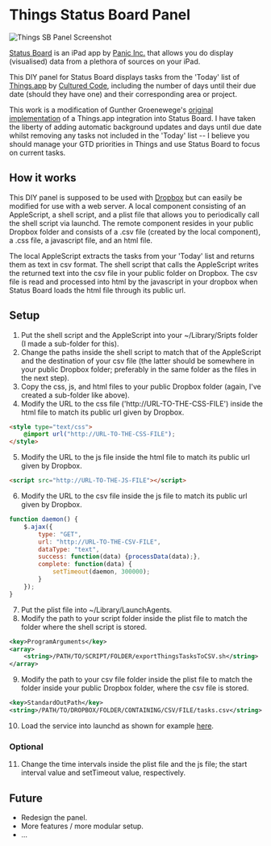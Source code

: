 # Things Status Board Panel

![Things SB Panel Screenshot](https://dl.dropboxusercontent.com/u/220991/things-status-board.png)

[Status Board](http://panic.com/statusboard/) is an iPad app by [Panic Inc.](http://panic.com/) that allows you do display (visualised) data from a plethora of sources on your iPad.

This DIY panel for Status Board displays tasks from the 'Today' list of [Things.app](http://culturedcode.com/things/) by [Cultured Code](http://culturedcode.com/), including the number of days until their due date (should they have one) and their corresponding area or project.

This work is a modification of Gunther Groenewege's [original implementation](http://blog.g-design.net/post/47693093316/integrating-things-with-panics-status-board) of a Things.app integration into Status Board. I have taken the liberty of adding automatic background updates and days until due date whilst removing any tasks not included in the 'Today' list -- I believe you should manage your GTD priorities in Things and use Status Board to focus on current tasks.

## How it works
This DIY panel is supposed to be used with [Dropbox](http://dropbox.com) but can easily be modified for use with a web server. A local component consisting of an AppleScript, a shell script, and a plist file that allows you to periodically call the shell script via launchd. The remote component resides in your public Dropbox folder and consists of a .csv file (created by the local component), a .css file, a javascript file, and an html file.

The local AppleScript extracts the tasks from your 'Today' list and returns them as text in csv format. The shell script that calls the AppleScript writes the returned text into the csv file in your public folder on Dropbox. The csv file is read and processed into html by the javascript in your dropbox when Status Board loads the html file through its public url.

## Setup
1. Put the shell script and the AppleScript into your ~/Library/Sripts folder (I made a sub-folder for this).
2. Change the paths inside the shell script to match that of the AppleScript and the destination of your csv file (the latter should be somewhere in your public Dropbox folder; preferably in the same folder as the files in the next step).
3. Copy the css, js, and html files to your public Dropbox folder (again, I've created a sub-folder like above).
4. Modify the URL to the css file ('http://URL-TO-THE-CSS-FILE') inside the html file to match its public url given by Dropbox.

```html
<style type="text/css">
	@import url("http://URL-TO-THE-CSS-FILE");
</style>
```

5. Modify the URL to the js file inside the html file to match its public url given by Dropbox.

```html
<script src="http://URL-TO-THE-JS-FILE"></script>
```

6. Modify the URL to the csv file inside the js file to match its public url given by Dropbox.

```javascript
function daemon() {
	$.ajax({
		type: "GET",
		url: "http://URL-TO-THE-CSV-FILE",
		dataType: "text",
		success: function(data) {processData(data);},
		complete: function(data) {
			setTimeout(daemon, 300000);
		}
	});
}
```

7. Put the plist file into ~/Library/LaunchAgents.
8. Modify the path to your script folder inside the plist file to match the folder where the shell script is stored.

```xml
<key>ProgramArguments</key>
<array>
    <string>/PATH/TO/SCRIPT/FOLDER/exportThingsTasksToCSV.sh</string>
</array>
```

9. Modify the path to your csv file folder inside the plist file to match the folder inside your public Dropbox folder, where the csv file is stored.

```xml
<key>StandardOutPath</key>
<string>/PATH/TO/DROPBOX/FOLDER/CONTAINING/CSV/FILE/tasks.csv</string>
```

10. Load the service into launchd as shown for example [here](http://nathangrigg.net/2012/07/schedule-jobs-using-launchd/).
### Optional
11. Change the time intervals inside the plist file and the js file; the start interval value and setTimeout value, respectively.

## Future
* Redesign the panel.
* More features / more modular setup.
* ...

